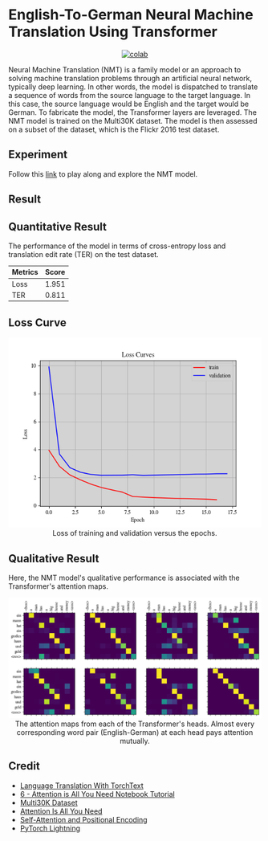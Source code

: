 # English-To-German Neural Machine Translation Using Transformer


 <div align="center">
    <a href="https://colab.research.google.com/github/reshalfahsi/neural-machine-translation/blob/master/EN_DE_Neural_Machine_Translation.ipynb"><img src="https://colab.research.google.com/assets/colab-badge.svg" alt="colab"></a>
    <br />
 </div>


Neural Machine Translation (NMT) is a family model or an approach to solving machine translation problems through an artificial neural network, typically deep learning. In other words, the model is dispatched to translate a sequence of words from the source language to the target language. In this case, the source language would be English and the target would be German. To fabricate the model, the Transformer layers are leveraged. The NMT model is trained on the Multi30K dataset. The model is then assessed on a subset of the dataset, which is the Flickr 2016 test dataset.


## Experiment


Follow this [link](https://github.com/reshalfahsi/neural-machine-translation/blob/master/EN-DE_Neural_Machine_Translation.ipynb) to play along and explore the NMT model.


## Result

## Quantitative Result

The performance of the model in terms of cross-entropy loss and translation edit rate (TER) on the test dataset.

Metrics | Score |
------------ | ------------- |
Loss | 1.951 |
TER | 0.811 |


## Loss Curve

<p align="center"> <img src="https://github.com/reshalfahsi/neural-machine-translation/blob/master/assets/loss_curve.png" alt="loss_curve" > <br /> Loss of training and validation versus the epochs. </p>

## Qualitative Result

Here, the NMT model's qualitative performance is associated with the Transformer's attention maps.

<p align="center"> <img src="https://github.com/reshalfahsi/neural-machine-translation/blob/master/assets/qualitative_result.png" alt="qualitative_result"> <br /> The attention maps from each of the Transformer's heads. Almost every corresponding word pair (English-German) at each head pays attention mutually. </p>


## Credit

- [Language Translation With TorchText](https://pytorch.org/tutorials/beginner/torchtext_translation_tutorial.html)
- [6 - Attention is All You Need Notebook Tutorial](https://github.com/bentrevett/pytorch-seq2seq/blob/master/6%20-%20Attention%20is%20All%20You%20Need.ipynb)
- [Multi30K Dataset](https://github.com/multi30k/dataset)
- [Attention Is All You Need](https://arxiv.org/abs/1706.03762)
- [Self-Attention and Positional Encoding](https://d2l.ai/chapter_attention-mechanisms-and-transformers/self-attention-and-positional-encoding.html)
- [PyTorch Lightning](https://lightning.ai/docs/pytorch/latest/)

